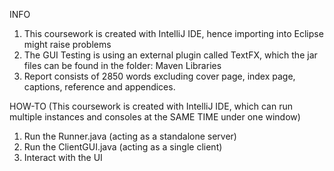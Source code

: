 INFO
1. This coursework is created with IntelliJ IDE, hence importing into Eclipse might raise problems
2. The GUI Testing is using an external plugin called TextFX,
which the jar files can be found in the folder: Maven Libraries
3. Report consists of 2850 words excluding cover page, index page, captions, reference and appendices.

HOW-TO
(This coursework is created with IntelliJ IDE, which can run multiple instances and consoles at the SAME TIME under one window)
1. Run the Runner.java (acting as a standalone server)
2. Run the ClientGUI.java (acting as a single client)
3. Interact with the UI

